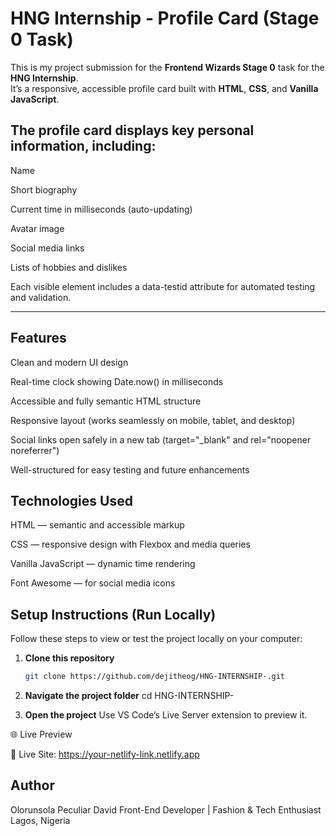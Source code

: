 #  HNG Internship - Profile Card (Stage 0 Task)

This is my project submission for the **Frontend Wizards Stage 0** task for the **HNG Internship**.  
It’s a responsive, accessible profile card built with **HTML**, **CSS**, and **Vanilla JavaScript**.

## The profile card displays key personal information, including:

Name

Short biography

Current time in milliseconds (auto-updating)

Avatar image

Social media links

Lists of hobbies and dislikes

Each visible element includes a data-testid attribute for automated testing and validation.

---



 ## Features

 Clean and modern UI design

 Real-time clock showing Date.now() in milliseconds

 Accessible and fully semantic HTML structure

 Responsive layout (works seamlessly on mobile, tablet, and desktop)

 Social links open safely in a new tab (target="_blank" and rel="noopener noreferrer")

 Well-structured for easy testing and future enhancements


## Technologies Used

HTML — semantic and accessible markup

CSS — responsive design with Flexbox and media queries

Vanilla JavaScript — dynamic time rendering

Font Awesome — for social media icons



##  Setup Instructions (Run Locally)

Follow these steps to view or test the project locally on your computer:

1. **Clone this repository**  
   ```bash
   git clone https://github.com/dejitheog/HNG-INTERNSHIP-.git
   
2. **Navigate the project folder**
    cd HNG-INTERNSHIP-

3. **Open the project**
   Use VS Code’s Live Server extension to preview it.




🌐 Live Preview

🔗 Live Site: https://your-netlify-link.netlify.app






## Author

Olorunsola Peculiar David
Front-End Developer | Fashion & Tech Enthusiast 
Lagos, Nigeria
